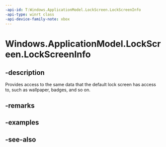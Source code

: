 ```yaml
---
-api-id: T:Windows.ApplicationModel.LockScreen.LockScreenInfo
-api-type: winrt class
-api-device-family-note: xbox
---
```


<!-- Class syntax.
public class LockScreenInfo : Windows.ApplicationModel.LockScreen.ILockScreenInfo
-->

# Windows.ApplicationModel.LockScreen.LockScreenInfo

## -description
Provides access to the same data that the default lock screen has access to, such as wallpaper, badges, and so on.

## -remarks
<!--TODO: Document how the developer can obtain this class object, and add or update retriever elements as necessary.-->

## -examples

## -see-also
